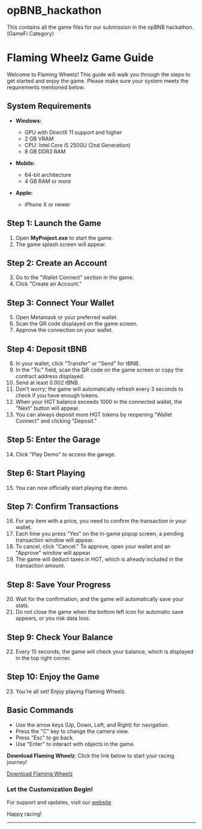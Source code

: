 # opBNB_hackathon
This contains all the game files for our submission in the opBNB hackathon. (GameFi Category)

# Flaming Wheelz Game Guide

Welcome to Flaming Wheelz! This guide will walk you through the steps to get started and enjoy the game. Please make sure your system meets the requirements mentioned below.

## System Requirements
- **Windows:**
  - GPU with DirectX 11 support and higher
  - 2 GB VRAM
  - CPU: Intel Core i5 2500U (2nd Generation)
  - 8 GB DDR3 RAM

- **Mobile:**
  - 64-bit architecture
  - 4 GB RAM or more

- **Apple:**
  - iPhone X or newer

## Step 1: Launch the Game

1. Open **MyProject.exe** to start the game.
2. The game splash screen will appear.

## Step 2: Create an Account

3. Go to the "Wallet Connect" section in the game.
4. Click "Create an Account."

## Step 3: Connect Your Wallet

5. Open Metamask or your preferred wallet.
6. Scan the QR code displayed on the game screen.
7. Approve the connection on your wallet.

## Step 4: Deposit tBNB

8. In your wallet, click "Transfer" or "Send" for tBNB.
9. In the "To:" field, scan the QR code on the game screen or copy the contract address displayed.
10. Send at least 0.002 tBNB.
11. Don't worry; the game will automatically refresh every 3 seconds to check if you have enough tokens.
12. When your HGT balance exceeds 1000 in the connected wallet, the "Next" button will appear.
13. You can always deposit more HGT tokens by reopening "Wallet Connect" and clicking "Deposit."

## Step 5: Enter the Garage

14. Click "Play Demo" to access the garage.

## Step 6: Start Playing

15. You can now officially start playing the demo.

## Step 7: Confirm Transactions

16. For any item with a price, you need to confirm the transaction in your wallet.
17. Each time you press "Yes" on the in-game popup screen, a pending transaction window will appear.
18. To cancel, click "Cancel." To approve, open your wallet and an "Approve" window will appear.
19. The game will deduct taxes in HGT, which is already included in the transaction amount.

## Step 8: Save Your Progress

20. Wait for the confirmation, and the game will automatically save your stats.
21. Do not close the game when the bottom left icon for automatic save appears, or you risk data loss.

## Step 9: Check Your Balance

22. Every 15 seconds, the game will check your balance, which is displayed in the top right corner.

## Step 10: Enjoy the Game

23. You're all set! Enjoy playing Flaming Wheelz.

## Basic Commands
- Use the arrow keys (Up, Down, Left, and Right) for navigation.
- Press the "C" key to change the camera view.
- Press "Esc" to go back.
- Use "Enter" to interact with objects in the game.

**Download Flaming Wheelz**: Click the link below to start your racing journey!

   [Download Flaming Wheelz](https://drive.google.com/drive/u/0/folders/1BBPr2GFbNxNFPTxy7vNYWEbdaqvVA7J9?usp=sharing)

### Let the Customization Begin!

For support and updates, visit our [website](hypatiagames.net).

Happy racing!

--- 

